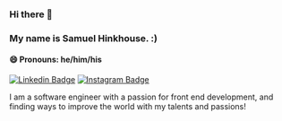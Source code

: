 ### Hi there 👋

### My name is Samuel Hinkhouse. :) 
#### 😄 Pronouns: he/him/his

[![Linkedin Badge](https://img.shields.io/badge/-LinkedIn-0e76a8?style=flat-square&logo=Linkedin&logoColor=white)](https://www.linkedin.com/in/shinkhouse/)
[![Instagram Badge](https://img.shields.io/badge/-Instagram-e4405f?style=flat-square&logo=Instagram&logoColor=white)](https://www.instagram.com/samuel.t.hinkhouse/)

I am a software engineer with a passion for front end development, and finding ways to improve the world with my talents and passions! 

<!--
**shinkhouse/shinkhouse** is a ✨ _special_ ✨ repository because its `README.md` (this file) appears on your GitHub profile.

Here are some ideas to get you started:

- 🔭 I’m currently working on ...
- 🌱 I’m currently learning ...
- 👯 I’m looking to collaborate on ...
- 🤔 I’m looking for help with ...
- 💬 Ask me about ...
- 📫 How to reach me: ...
- 😄 Pronouns: ...
- ⚡ Fun fact: ...
-->
